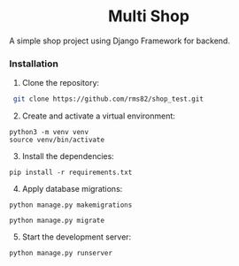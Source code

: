 <h1 align="center">Multi Shop</h1>

A simple shop project using Django Framework for backend.

<h3>Installation</h3>

1. Clone the repository:
```bash
 git clone https://github.com/rms82/shop_test.git
```
2. Create and activate a virtual environment:
```
python3 -m venv venv
source venv/bin/activate
```
3. Install the dependencies:
```
pip install -r requirements.txt
```
4. Apply database migrations:
```
python manage.py makemigrations
```
```
python manage.py migrate
```
5. Start the development server:
```
python manage.py runserver

```
